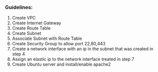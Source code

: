 ### Guidelines:
1. Create VPC
2. Create Internet Gateway
3. Create Route Table
4. Create Subnet
5. Associate Subnet with Route Table
6. Create  Security Group to allow port 22,80,443
7. Create a network interface with an ip in the subnet that was created in step 4
8. Assign an elastic ip to the network interface treated in step 7
9. Create Ubuntu server and install/enable apache2
